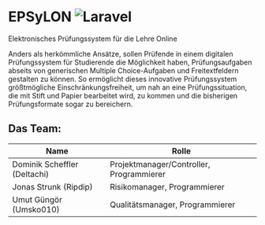 # EPSyLON ![Laravel](https://github.com/Deltachi/epsylon/workflows/Laravel/badge.svg)
Elektronisches Prüfungssystem für die Lehre Online

Anders als herkömmliche Ansätze, sollen Prüfende in einem digitalen Prüfungssystem für Studierende die Möglichkeit haben, Prüfungsaufgaben abseits von generischen Multiple Choice-Aufgaben und Freitextfeldern gestalten zu können. So ermöglicht dieses innovative Prüfungssystem größtmögliche Einschränkungsfreiheit, um nah an eine Prüfungssituation, die mit Stift und Papier bearbeitet wird, zu kommen und die bisherigen Prüfungsformate sogar zu bereichern.

## Das Team:

| Name  | Rolle |
| ------------- | ------------- |
| Dominik Scheffler (Deltachi)  | Projektmanager/Controller, Programmierer  |
| Jonas Strunk (Ripdip) | Risikomanager, Programmierer  |
| Umut Güngör (Umsko010) | Qualitätsmanager, Programmierer  |
